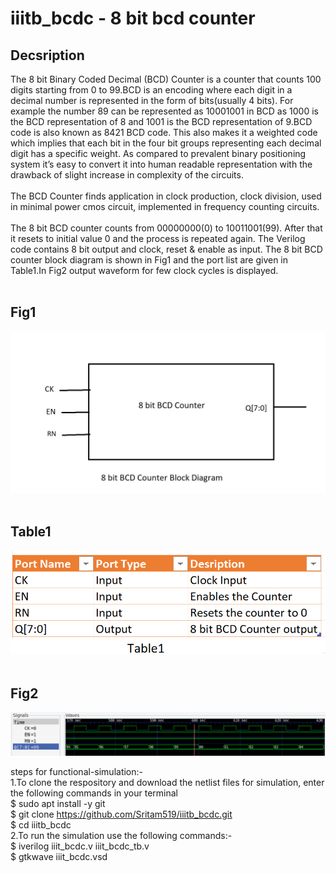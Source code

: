 # iiitb_bcdc - 8 bit bcd counter
## Decsription <br />
The 8 bit Binary Coded Decimal (BCD) Counter is a counter that counts 100 digits starting from 0 to 99.BCD is an encoding where each digit in a decimal number is represented in the form of bits(usually 4 bits). For example the number 89 can be represented as 10001001 in BCD as 1000 is the BCD representation of 8 and 1001 is the BCD representation of 9.BCD code is also known as 8421 BCD code. This also makes it a weighted code which implies that each bit in the four bit groups representing each decimal digit has a specific weight. As compared to prevalent binary positioning system it’s easy to convert it into human readable representation with the drawback of slight increase in complexity of the circuits.<br />
<br />
The BCD Counter finds application in clock production, clock division, used in minimal power cmos circuit, implemented in frequency counting circuits.<br />
<br />
The 8 bit BCD counter counts from 00000000(0) to 10011001(99). After that it resets to initial value 0 and the process is repeated again. The Verilog code contains 8 bit output and clock, reset & enable as input. The 8 bit BCD counter block diagram is shown in Fig1 and the port list are given in Table1.In Fig2 output waveform for few clock cycles is displayed.<br />
<br />
## Fig1 <br />
![Fig1](./blockdiagram.png)
<br />
<br />
## Table1 <br />
![Table1](./Table1.png)
<br />
<br />
## Fig2 <br />
![Fig2](./waveform.png)
<br />

steps for functional-simulation:-<br />
1.To clone the respository and download the netlist files for simulation, enter the following commands in your terminal<br />
 $ sudo apt install -y git<br />
 $ git clone https://github.com/Sritam519/iiitb_bcdc.git<br />
 $ cd iiitb_bcdc<br />
2.To run the simulation use the following commands:- <br />
 $ iverilog iiit_bcdc.v iiit_bcdc_tb.v<br />
 $ gtkwave iiit_bcdc.vsd<br />
 
 

